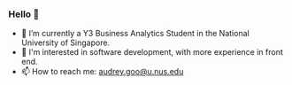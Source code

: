 ### Hello 👋

- 🌱 I’m currently a Y3 Business Analytics Student in the National University of Singapore.
- 🔭 I'm interested in software development, with more experience in front end.
- 📫 How to reach me: audrey.goo@u.nus.edu
